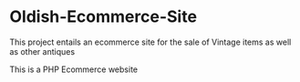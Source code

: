 # Oldish-Ecommerce-Site
This project entails an ecommerce site for the sale of Vintage items as well as other antiques

This is a PHP Ecommerce website 


